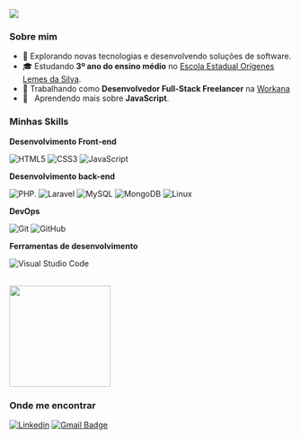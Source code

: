 ![](https://komarev.com/ghpvc/?username=iuricode&color=006bed)

<h3>Sobre mim</h3>

- 🤔 Explorando novas tecnologias e desenvolvendo soluções de software.
- 🎓 Estudando **3º ano do ensino médio** no <a href="https://qedu.org.br/escola/52019977-escola-estadual-origenes-lemes-da-silva">
  Escola Estadual Orígenes Lemes da Silva</a>.
- 💼 Trabalhando como **Desenvolvedor Full-Stack Freelancer** na <a href="https://www.workana.com/pt">Workana</a>
- 🌱 &nbsp; Aprendendo mais sobre **JavaScript**.

<h3>Minhas Skills</h3>

**Desenvolvimento Front-end**

![HTML5](https://img.shields.io/badge/html5-%23E34F26.svg?style=for-the-badge&logo=html5&logoColor=white)
![CSS3](https://img.shields.io/badge/css3-%231572B6.svg?style=for-the-badge&logo=css3&logoColor=white)
![JavaScript](https://img.shields.io/badge/javascript-%23323330.svg?style=for-the-badge&logo=javascript&logoColor=%23F7DF1E)

**Desenvolvimento back-end**

![PHP](https://img.shields.io/badge/PHP-777BB4?logo=php&logoColor=white&style=for-the-badge).
![Laravel](https://img.shields.io/badge/laravel-%23FF2D20.svg?style=for-the-badge&logo=laravel&logoColor=white)
![MySQL](https://img.shields.io/badge/mysql-%2300f.svg?style=for-the-badge&logo=mysql&logoColor=white)
![MongoDB](https://img.shields.io/badge/MongoDB-%234ea94b.svg?style=for-the-badge&logo=mongodb&logoColor=white)
![Linux](https://img.shields.io/badge/Linux-FCC624?style=for-the-badge&logo=linux&logoColor=black)

**DevOps**

![Git](https://img.shields.io/badge/-Git-333333?style=flat&logo=git)
![GitHub](https://img.shields.io/badge/-GitHub-333333?style=flat&logo=github)

**Ferramentas de desenvolvimento**

![Visual Studio Code](https://img.shields.io/badge/-Visual%20Studio%20Code-333333?style=flat&logo=visual-studio-code&logoColor=007ACC)

<br/>

<a href="https://github.com/iuricode" title="Perfil do Henrique">
  <img height="180em" src="https://github-readme-stats.vercel.app/api?username=iuricode&theme=dracula&show_icons=true" />
</a>

<h3>Onde me encontrar</h3>

[![Linkedin](https://img.shields.io/badge/-henriquejsza-blue?style=flat-square&logo=Linkedin&logoColor=white&link=https://www.linkedin.com/in/henriquejsza)](https://www.linkedin.com/in/henriquejsza)
[![Gmail Badge](https://img.shields.io/badge/-henriquejsza@gmail.com-006bed?style=flat-square&logo=Gmail&logoColor=white&link=mailto:henriquejsza@gmail.com)](mailto:henriquejsza@gmail.com)
